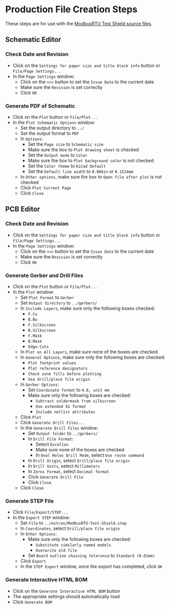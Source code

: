 # Production File Creation Steps
These steps are for use with the [ModbusRTU Test Shield source files](https://github.com/CMB27/ModbusRTU-Test-Shield/tree/main/src).

## Schematic Editor

### Check Date and Revision
- Click on the `Settings for paper size and title block info` button or `File/Page Settings...`
- In the `Page Settings` window:
  - Click on the `<<<` button to set the `Issue Date` to the current date
  - Make sure the `Revision` is set correctly
  - Click `OK`


### Generate PDF of Schematic
- Click on the `Plot` button or `File/Plot...`
- In the `Plot Schematic Options` window:
  - Set the output directory to `../`
  - Set the output format to `PDF`
  - In `Options`:
    - Set the `Page size` to `Schematic size`
    - Make sure the box to `Plot drawing sheet` is checked
    - Set the `Output mode` to `Color`
    - Make sure the box to `Plot background color` is not checked
    - Set the `Color theme` to `KiCad Default`
    - Set the `Default line width` to `0.006in` or `0.1524mm`
  - In `Other options`, make sure the box to `Open file after plot` is not checked
  - Click `Plot Current Page`
  - Click `Close`


## PCB Editor

### Check Date and Revision
- Click on the `Settings for paper size and title block info` button or `File/Page Settings...`
- In the `Page Settings` window:
  - Click on the `<<<` button to set the `Issue Date` to the current date
  - Make sure the `Revision` is set correctly
  - Click `OK`

### Generate Gerber and Drill Files
- Click on the `Plot` button or `File/Plot...`
- In the `Plot` window:
  - Set `Plot Format` to `Gerber`
  - Set `Output directory` to `../gerbers/`
  - In `Include Layers`, make sure only the following boxes checked:
    - `F.Cu`
    - `B.Bu`
    - `F.Silkscreen`
    - `B.Silkscreen`
    - `F.Mask`
    - `B.Mask`
    - `Edge.Cuts`
  - In `Plot on All Layers`, make sure none of the boxes are checked
  - In `General Options`, make sure only the following boxes are checked:
    - `Plot footprint values`
    - `Plot reference designators`
    - `Check zone fills before plotting`
    - `Use drill/place file origin`
  - In `Gerber Options`:
    - Set `Coordinate format` to `4.6, unit mm`
    - Make sure only the following boxes are checked:
      - `Subtract soldermask from silkscreen`
      - `Use extended X2 format`
      - `Include netlist attributes`
  - Click `Plot`
  - Click `Generate Drill Files...`
  - In the `Generate Drill Files` window:
    - Set `Output folder` to `../gerbers/`
    - In `Drill File Format`:
      - Select `Excellon`
      - Make sure none of the boxes are checked
      - In `Oval Holes Drill Mode`, select `Use route command`
    - In `Drill Origin`, select `Drill/place file origin`
    - In `Drill Units`, select `Millimeters`
    - In `Zeros Format`, select `Decimal format`
    - Click `Generate Drill File`
    - Click `Close`
  - Click `Close`

### Generate STEP File
- Click `File/Export/STEP...`
- In the `Export STEP` window:
  - Set `File` to `../extras/ModbusRTU-Test-Shield.step`
  - In `Coordinates`, select `Drill/place file origin`
  - In `Other Options`:
    - Make sure only the following boxes are checked:
      - `Substitute similarly named models`
      - `Overwrite old file`
    - Set `Board outline chaining tolerance` to `Standard (0.01mm)`
  - Click `Export`
  - In the `STEP Export` window, once the export has completed, click `OK`

### Generate Interactive HTML BOM
- Click on the `Generate Interactive HTML BOM` button
- The appropriate settings should automatically load
- Click `Generate BOM`

